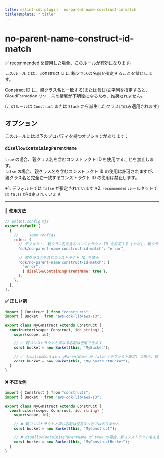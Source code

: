 ```yaml
---
title: eslint-cdk-plugin - no-parent-name-construct-id-match
titleTemplate: ":title"
---
```


# no-parent-name-construct-id-match

<div class="info-item">
    ✅ <a href="/ja/rules/#recommended-rules">recommended</a>
  を使用した場合、このルールが有効になります。
</div>

このルールでは、Construct ID に 親クラスの名前を指定することを禁止します。  

Construct ID に、親クラス名と一致する(または含む)文字列を指定すると、CloudFormation リソースの階層が不明瞭になるため、推奨されません。

(このルールは `Construct` または `Stack` から派生したクラスにのみ適用されます)

## オプション

このルールには以下のプロパティを持つオプションがあります：

### `disallowContainingParentName`

`true` の場合、親クラス名を含むコンストラクト ID を使用することを禁止します。  
`false` の場合、親クラス名を含むコンストラクト ID の使用は許可されますが、親クラス名と完全に一致するコンストラクト ID の使用は禁止します。

※1. デフォルトでは `false` が指定されています
※2. `recommended` ルールセットでは `false` が指定されています

---

#### 🔧 使用方法

```js
// eslint.config.mjs
export default [
  {
    // ... some configs
    rules: {
      // デフォルト: 親クラス名を含むコンストラクト ID を許可する (ただし、親クラス名と一致するコンストラクト ID は許可しない)
      "cdk/no-parent-name-construct-id-match": "error",

      // 親クラス名を含むコンストラクト ID を禁止
      "cdk/no-parent-name-construct-id-match": [
        "error",
        { disallowContainingParentName: true },
      ],
    },
  },
];
```

#### ✅ 正しい例

```ts
import { Construct } from "constructs";
import { Bucket } from "aws-cdk-lib/aws-s3";

export class MyConstruct extends Construct {
  constructor(scope: Construct, id: string) {
    super(scope, id);

    // ✅ 親コンストラクトと異なる名前は使用できます
    const bucket = new Bucket(this, "MyBucket");

    // ✅ disallowContainingParentName が false (デフォルト設定) の場合、親クラス名を含むコンストラクト ID を使用できます
    const bucket = new Bucket(this, "MyConstructBucket");
  }
}
```

#### ❌ 不正な例

```ts
import { Construct } from "constructs";
import { Bucket } from "aws-cdk-lib/aws-s3";

export class MyConstruct extends Construct {
  constructor(scope: Construct, id: string) {
    super(scope, id);

    // ❌ 親コンストラクトと同じ名前は使用すべきではありません
    const bucket = new Bucket(this, "MyConstruct");

    // ❌ disallowContainingParentName が true の場合、親コンストラクト名を含む名前は使用すべきではありません
    const bucket = new Bucket(this, "MyConstructBucket");
  }
}
```
